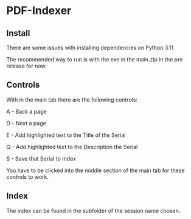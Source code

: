 # PDF-Indexer

## Install 
There are some issues with installing dependencies on Python 3.11

The recommended way to run is with the exe in the main.zip in the pre release for now.

## Controls

With in the main tab there are the following controls:

A - Back a page

D - Next a page

E - Add highlighted text to the Title of the Serial

Q - Add highlighted text to the Description the Serial

S - Save that Serial to Index

You have to be clicked into the middle section of the main tab for these controls to work.

## Index

The index can be found in the subfolder of the session name chosen.